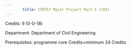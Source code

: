 ```yaml
---
        title: CVD757 Major Project Part-I (CES)
---
```

Credits: 9 (0-0-18)

Department: Department of Civil Engineering

Prerequisites: programme core Credits+minimum 24 Credits

